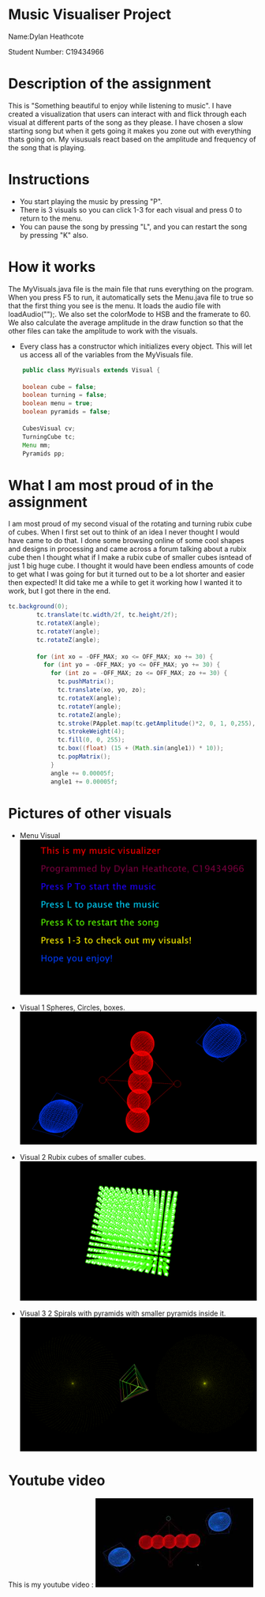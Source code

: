 # Music Visualiser Project

Name:Dylan Heathcote

Student Number: C19434966

# Description of the assignment
This is "Something beautiful to enjoy while listening to music". I have created a visualization that users can interact with and flick through each visual at different parts of the song as they please. I have chosen a slow starting song but when it gets going it makes you zone out with everything thats going on. My visusuals react based on the amplitude and frequency of the song that is playing.

# Instructions
- You start playing the music by pressing "P".
- There is 3 visuals so you can click 1-3 for each visual and press 0 to return to the menu.
- You can pause the song by pressing "L", and you can restart the song by pressing "K" also.

# How it works
The MyVisuals.java file is the main file that runs everything on the program. 
When you press F5 to run, it automatically sets the Menu.java file to true so that the first thing you see is the menu. It loads the audio file with loadAudio("");. We also set the colorMode to HSB and the framerate to 60. We also calculate the average amplitude in the draw function so that the other files can take the amplitude to work with the visuals.


 - Every class has a constructor which initializes every object. This will let us access all of the variables from the MyVisuals file. 

```Java
	public class MyVisuals extends Visual {

    boolean cube = false;
    boolean turning = false;
    boolean menu = true;
    boolean pyramids = false;

    CubesVisual cv;
    TurningCube tc;
    Menu mm;
    Pyramids pp;
```

# What I am most proud of in the assignment
I am most proud of my second visual of the rotating and turning rubix cube of cubes. When I first set out to think of an idea I never thought I would have came to do that. I done some browsing online of some cool shapes and designs in processing and came across a forum talking about a rubix cube then I thought what if I make a rubix cube of smaller cubes isntead of just 1 big huge cube. I thought it would have been endless amounts of code to get what I was going for but it turned out to be a lot shorter and easier then expected! It did take me a while to get it working how I wanted it to work, but I got there in the end.

```Java
tc.background(0);
        tc.translate(tc.width/2f, tc.height/2f); 
        tc.rotateX(angle); 
        tc.rotateY(angle); 
        tc.rotateZ(angle);
        
        for (int xo = -OFF_MAX; xo <= OFF_MAX; xo += 30) {  
          for (int yo = -OFF_MAX; yo <= OFF_MAX; yo += 30) {
            for (int zo = -OFF_MAX; zo <= OFF_MAX; zo += 30) {
              tc.pushMatrix();
              tc.translate(xo, yo, zo); 
              tc.rotateX(angle);
              tc.rotateY(angle);
              tc.rotateZ(angle);
              tc.stroke(PApplet.map(tc.getAmplitude()*2, 0, 1, 0,255), 255, 255); 
              tc.strokeWeight(4); 
              tc.fill(0, 0, 255); 
              tc.box((float) (15 + (Math.sin(angle1)) * 10)); 
              tc.popMatrix();
            }
            angle += 0.00005f; 
            angle1 += 0.00005f;
```

# Pictures of other visuals
- Menu Visual
![An image](images/Visual1.png)

- Visual 1 Spheres, Circles, boxes.
![An image](images/Visual2.png)


- Visual 2 Rubix cubes of smaller cubes.
![An image](images/Visual3.png)


- Visual 3 2 Spirals with pyramids with smaller pyramids inside it.
![An image](images/Visual4.png)

# Youtube video

This is my youtube video : [![YouTube](images/Youtube.jpg)](https://youtu.be/eykQeFSJ6yc)